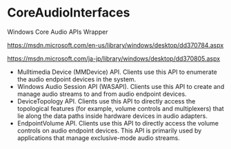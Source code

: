# CoreAudioInterfaces

Windows Core Audio APIs Wrapper

https://msdn.microsoft.com/en-us/library/windows/desktop/dd370784.aspx

https://msdn.microsoft.com/ja-jp/library/windows/desktop/dd370805.aspx

- Mulltimedia Device (MMDevice) API. Clients use this API to enumerate the audio endpoint devices in the system.
- Windows Audio Session API (WASAPI). Clients use this API to create and manage audio streams to and from audio endpoint devices.
- DeviceTopology API. Clients use this API to directly access the topological features (for example, volume controls and multiplexers) that lie along the data paths inside hardware devices in audio adapters.
- EndpointVolume API. Clients use this API to directly access the volume controls on audio endpoint devices. This API is primarily used by applications that manage exclusive-mode audio streams.
